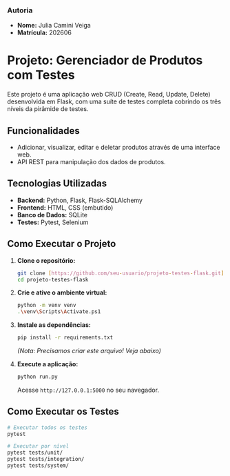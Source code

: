 ### Autoria

- **Nome:** Julia Camini Veiga
- **Matrícula:** 202606

# Projeto: Gerenciador de Produtos com Testes

Este projeto é uma aplicação web CRUD (Create, Read, Update, Delete) desenvolvida em Flask, com uma suíte de testes completa cobrindo os três níveis da pirâmide de testes.

## Funcionalidades

* Adicionar, visualizar, editar e deletar produtos através de uma interface web.
* API REST para manipulação dos dados de produtos.

## Tecnologias Utilizadas

* **Backend:** Python, Flask, Flask-SQLAlchemy
* **Frontend:** HTML, CSS (embutido)
* **Banco de Dados:** SQLite
* **Testes:** Pytest, Selenium

## Como Executar o Projeto

1.  **Clone o repositório:**
    ```bash
    git clone [https://github.com/seu-usuario/projeto-testes-flask.git](https://github.com/seu-usuario/projeto-testes-flask.git)
    cd projeto-testes-flask
    ```

2.  **Crie e ative o ambiente virtual:**
    ```bash
    python -m venv venv
    .\venv\Scripts\Activate.ps1
    ```

3.  **Instale as dependências:**
    ```bash
    pip install -r requirements.txt
    ```
    *(Nota: Precisamos criar este arquivo! Veja abaixo)*

4.  **Execute a aplicação:**
    ```bash
    python run.py
    ```
    Acesse `http://127.0.0.1:5000` no seu navegador.

## Como Executar os Testes

```bash
# Executar todos os testes
pytest

# Executar por nível
pytest tests/unit/
pytest tests/integration/
pytest tests/system/

